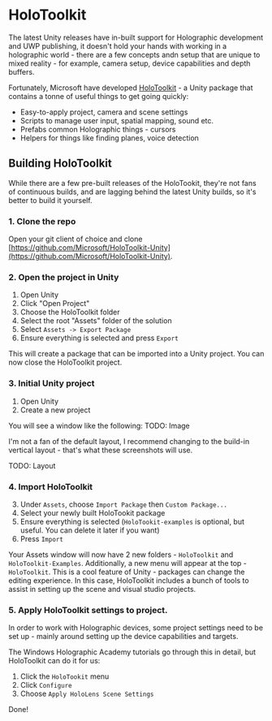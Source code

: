 # HoloToolkit

The latest Unity releases have in-built support for Holographic development and UWP publishing, it doesn't hold your hands
with working in a holographic world - there are a few concepts andn setup that are unique to mixed reality - for example, camera
setup, device capabilities and depth buffers.

Fortunately, Microsoft have developed [HoloToolkit](https://github.com/Microsoft/HoloToolkit-Unity) - a Unity package that
contains a tonne of useful things to get going quickly:

* Easy-to-apply project, camera and scene settings
* Scripts to manage user input, spatial mapping, sound etc.
* Prefabs common Holographic things - cursors
* Helpers for things like finding planes, voice detection

## Building HoloToolkit

While there are a few pre-built releases of the HoloTookit, they're not fans of continuous builds, and are lagging behind the latest Unity builds, so it's better to build it yourself.

### 1. Clone the repo

Open your git client of choice and clone [https://github.com/Microsoft/HoloToolkit-Unity](https://github.com/Microsoft/HoloToolkit-Unity).

### 2. Open the project in Unity

1. Open Unity
2. Click "Open Project"
3. Choose the HoloToolkit folder 
4. Select the root "Assets" folder of the solution
5. Select `Assets -> Export Package`
6. Ensure everything is selected and press `Export`

This will create a package that can be imported into a Unity project.  You can now close the HoloToolkit project.

### 3. Initial Unity project

1. Open Unity
2. Create a new project

You will see a window like the following:
TODO: Image

I'm not a fan of the default layout, I recommend changing to the build-in vertical layout - that's what these screenshots will use.

TODO: Layout

### 4. Import HoloToolkit
3. Under `Assets`, choose `Import Package` then `Custom Package...`
4. Select your newly built HoloTookit package
5. Ensure everything is selected (`HoloTookit-examples` is optional, but useful. You can delete it later if you want)
6. Press `Import`

Your Assets window will now have 2 new folders - `HoloToolkit` and `HoloToolkit-Examples`.  Additionally, a new menu will appear
at the top - `HoloToolkit`. This is a cool feature of Unity - packages can change the editing experience.  In this case, HoloToolkit
includes a bunch of tools to assist in setting up the scene and visual studio projects.

### 5. Apply HoloToolkit settings to project.

In order to work with Holographic devices, some project settings need to be set up - mainly around setting up the device capabilities and targets.

The Windows Holographic Academy tutorials go through this in detail, but HoloToolkit can do it for us:

1. Click the `HoloTookit` menu
2. Click `Configure`
3. Choose `Apply HoloLens Scene Settings`

Done!